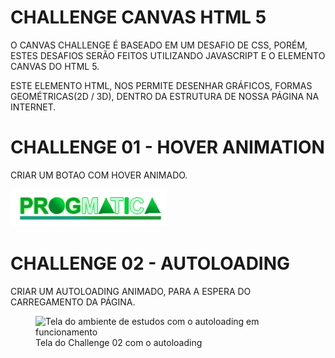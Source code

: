 # CHALLENGE CANVAS HTML 5

O CANVAS CHALLENGE É BASEADO EM UM DESAFIO DE CSS, PORÉM, ESTES DESAFIOS SERÃO FEITOS UTILIZANDO JAVASCRIPT E O ELEMENTO CANVAS DO HTML 5.

ESTE ELEMENTO HTML, NOS PERMITE DESENHAR GRÁFICOS, FORMAS GEOMÉTRICAS(2D / 3D), DENTRO DA ESTRUTURA
DE NOSSA PÁGINA NA INTERNET.

# CHALLENGE 01 - HOVER ANIMATION

CRIAR UM BOTAO COM HOVER ANIMADO.

<img src="images/logoprogmatica.png" alt="Tela do abiente de estudos com o autoloading em funcionamento">

# CHALLENGE 02 - AUTOLOADING

CRIAR UM AUTOLOADING ANIMADO, PARA A ESPERA DO CARREGAMENTO DA PÁGINA.
<figure>
<img src="images/tela-challenge02.jpg.png" alt="Tela do ambiente de estudos com o autoloading em funcionamento">
<figcaption>Tela do Challenge 02 com o autoloading</figcaption>
</figure>